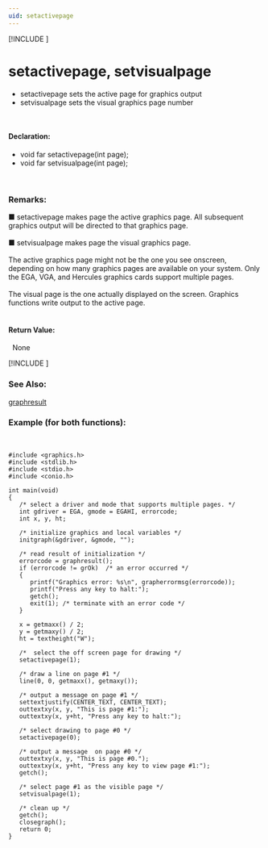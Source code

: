 ```yaml
---
uid: setactivepage
---
```

[!INCLUDE [](graphics_header.md)]
# setactivepage, setvisualpage
* setactivepage sets the active page for graphics output
* setvisualpage sets the visual graphics page number

<br>

#### Declaration:
* void far setactivepage(int page);
* void far setvisualpage(int page);

<br>

### Remarks:
■ setactivepage makes page the active graphics page. All subsequent graphics output will be directed to that graphics page.<br><br>
■ setvisualpage makes page the visual graphics page.<br><br>
The active graphics page might not be the one you see onscreen, depending on how many graphics pages are available on your system. Only the EGA, VGA, and Hercules graphics cards support multiple pages.<br><br>
The visual page is the one actually displayed on the screen. Graphics functions write output to the active page.<br><br>

#### Return Value:
&nbsp;&nbsp;None

[!INCLUDE [](portability.md)]

### See Also:
<div class="data"><a href="">  graphresult  </a>
<br></div>

### Example (for both functions):

<br>

```
#include <graphics.h>
#include <stdlib.h>
#include <stdio.h>
#include <conio.h>

int main(void)
{
   /* select a driver and mode that supports multiple pages. */
   int gdriver = EGA, gmode = EGAHI, errorcode;
   int x, y, ht;

   /* initialize graphics and local variables */
   initgraph(&gdriver, &gmode, "");

   /* read result of initialization */
   errorcode = graphresult();
   if (errorcode != grOk)  /* an error occurred */
   {
      printf("Graphics error: %s\n", grapherrormsg(errorcode));
      printf("Press any key to halt:");
      getch();
      exit(1); /* terminate with an error code */
   }

   x = getmaxx() / 2;
   y = getmaxy() / 2;
   ht = textheight("W");

   /*  select the off screen page for drawing */
   setactivepage(1);

   /* draw a line on page #1 */
   line(0, 0, getmaxx(), getmaxy());

   /* output a message on page #1 */
   settextjustify(CENTER_TEXT, CENTER_TEXT);
   outtextxy(x, y, "This is page #1:");
   outtextxy(x, y+ht, "Press any key to halt:");

   /* select drawing to page #0 */
   setactivepage(0);

   /* output a message  on page #0 */
   outtextxy(x, y, "This is page #0.");
   outtextxy(x, y+ht, "Press any key to view page #1:");
   getch();

   /* select page #1 as the visible page */
   setvisualpage(1);

   /* clean up */
   getch();
   closegraph();
   return 0;
}
```

<br>